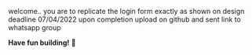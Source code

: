 welcome..
you are to replicate the login form exactly as shown on design
deadline 07/04/2022
upon completion upload on github and sent link to whatsapp group

**Have fun building!** 🚀

